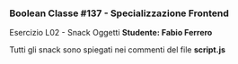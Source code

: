 ### Boolean Classe #137 - Specializzazione Frontend

Esercizio L02 - Snack Oggetti
**Studente: Fabio Ferrero**

Tutti gli snack sono spiegati nei commenti del file **script.js**